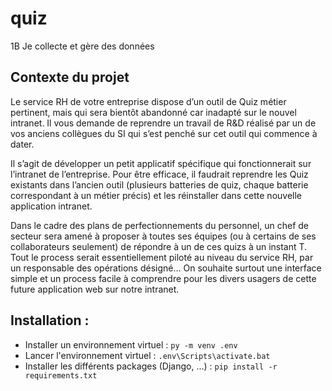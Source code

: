 # quiz

1B Je collecte et gère des données

## Contexte du projet

Le service RH de votre entreprise dispose d’un outil de Quiz métier pertinent, mais qui sera bientôt abandonné car inadapté sur le nouvel intranet. Il vous demande de reprendre un travail de R&D réalisé par un de vos anciens collègues du SI qui s’est penché sur cet outil qui commence à dater.

Il s’agit de développer un petit applicatif spécifique qui fonctionnerait sur l’intranet de l’entreprise. Pour être efficace, il faudrait reprendre les Quiz existants dans l’ancien outil (plusieurs batteries de quiz, chaque batterie correspondant à un métier précis) et les réinstaller dans cette nouvelle application intranet.

Dans le cadre des plans de perfectionnements du personnel, un chef de secteur sera amené à proposer à toutes ses équipes (ou à certains de ses collaborateurs seulement) de répondre à un de ces quizs à un instant T. Tout le process serait essentiellement piloté au niveau du service RH, par un responsable des opérations désigné… On souhaite surtout une interface simple et un process facile à comprendre pour les divers usagers de cette future application web sur notre intranet.

## Installation :

- Installer un environnement virtuel : `py -m venv .env`
- Lancer l'environnement virtuel : `.env\Scripts\activate.bat`
- Installer les différents packages (Django, ...) : `pip install -r requirements.txt`
